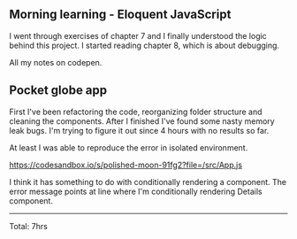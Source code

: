 ## Morning learning - Eloquent JavaScript

I went through exercises of chapter 7 and I finally understood the logic behind this project. 
I started reading chapter 8, which is about debugging. 

All my notes on codepen.

## Pocket globe app

First I've been refactoring the code, reorganizing folder structure and cleaning the components.
After I finished I've found some nasty memory leak bugs. I'm trying to figure it out since 4 hours with no results so far.

At least I was able to reproduce the error in isolated environment.

https://codesandbox.io/s/polished-moon-91fg2?file=/src/App.js

I think it has something to do with conditionally rendering a component. The error message points at line where I'm conditionally rendering Details component.

<hr>
Total: 7hrs

